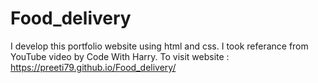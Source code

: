 # Food_delivery
I develop this portfolio website using html and css. I took referance from YouTube video by Code With Harry.
To visit website : https://preeti79.github.io/Food_delivery/
